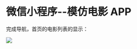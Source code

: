 # 微信小程序--模仿电影 APP

完成导航，首页的电影列表的显示：

![](http://7xrd7g.com1.z0.glb.clouddn.com/%E5%BE%AE%E4%BF%A1%E5%B0%8F%E7%A8%8B%E5%BA%8F%E5%9B%BE%E7%89%87.png)

